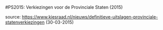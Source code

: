 #PS2015: Verkiezingen voor de Provinciale Staten (2015)

source: https://www.kiesraad.nl/nieuws/definitieve-uitslagen-provinciale-statenverkiezingen (30-03-2015)
